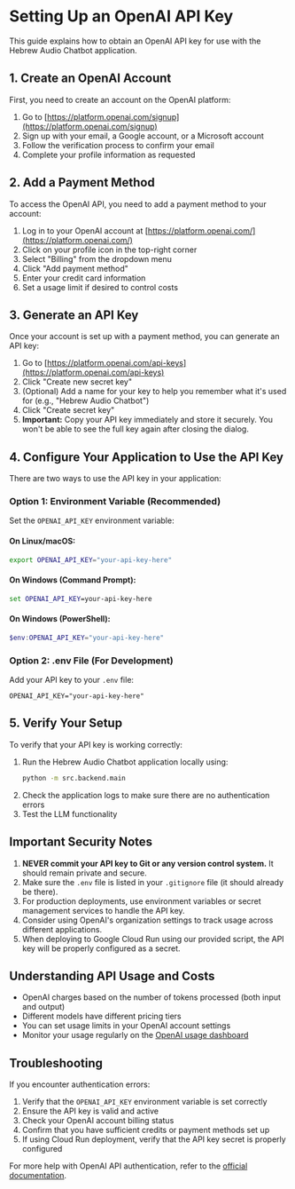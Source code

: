 # Setting Up an OpenAI API Key

This guide explains how to obtain an OpenAI API key for use with the Hebrew Audio Chatbot application.

## 1. Create an OpenAI Account

First, you need to create an account on the OpenAI platform:

1. Go to [https://platform.openai.com/signup](https://platform.openai.com/signup)
2. Sign up with your email, a Google account, or a Microsoft account
3. Follow the verification process to confirm your email
4. Complete your profile information as requested

## 2. Add a Payment Method

To access the OpenAI API, you need to add a payment method to your account:

1. Log in to your OpenAI account at [https://platform.openai.com/](https://platform.openai.com/)
2. Click on your profile icon in the top-right corner
3. Select "Billing" from the dropdown menu
4. Click "Add payment method"
5. Enter your credit card information
6. Set a usage limit if desired to control costs

## 3. Generate an API Key

Once your account is set up with a payment method, you can generate an API key:

1. Go to [https://platform.openai.com/api-keys](https://platform.openai.com/api-keys)
2. Click "Create new secret key"
3. (Optional) Add a name for your key to help you remember what it's used for (e.g., "Hebrew Audio Chatbot")
4. Click "Create secret key"
5. **Important:** Copy your API key immediately and store it securely. You won't be able to see the full key again after closing the dialog.

## 4. Configure Your Application to Use the API Key

There are two ways to use the API key in your application:

### Option 1: Environment Variable (Recommended)

Set the `OPENAI_API_KEY` environment variable:

#### On Linux/macOS:
```bash
export OPENAI_API_KEY="your-api-key-here"
```

#### On Windows (Command Prompt):
```cmd
set OPENAI_API_KEY=your-api-key-here
```

#### On Windows (PowerShell):
```powershell
$env:OPENAI_API_KEY="your-api-key-here"
```

### Option 2: .env File (For Development)

Add your API key to your `.env` file:
```
OPENAI_API_KEY="your-api-key-here"
```

## 5. Verify Your Setup

To verify that your API key is working correctly:

1. Run the Hebrew Audio Chatbot application locally using:
   ```bash
   python -m src.backend.main
   ```
2. Check the application logs to make sure there are no authentication errors
3. Test the LLM functionality

## Important Security Notes

1. **NEVER commit your API key to Git or any version control system.** It should remain private and secure.
2. Make sure the `.env` file is listed in your `.gitignore` file (it should already be there).
3. For production deployments, use environment variables or secret management services to handle the API key.
4. Consider using OpenAI's organization settings to track usage across different applications.
5. When deploying to Google Cloud Run using our provided script, the API key will be properly configured as a secret.

## Understanding API Usage and Costs

- OpenAI charges based on the number of tokens processed (both input and output)
- Different models have different pricing tiers
- You can set usage limits in your OpenAI account settings
- Monitor your usage regularly on the [OpenAI usage dashboard](https://platform.openai.com/usage)

## Troubleshooting

If you encounter authentication errors:

1. Verify that the `OPENAI_API_KEY` environment variable is set correctly
2. Ensure the API key is valid and active
3. Check your OpenAI account billing status
4. Confirm that you have sufficient credits or payment methods set up
5. If using Cloud Run deployment, verify that the API key secret is properly configured

For more help with OpenAI API authentication, refer to the [official documentation](https://platform.openai.com/docs/api-reference/authentication).
